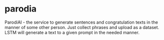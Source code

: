 # parodia
ParodiAI - the service to generate sentences and congratulation texts in the manner of some other person. Just collect phrases and upload as a dataset. LSTM will generate a text to a given prompt in the needed manner.
